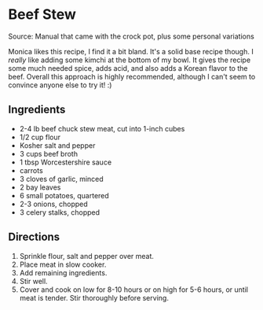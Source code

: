 # Beef Stew

Source: Manual that came with the crock pot, plus some personal variations

Monica likes this recipe, I find it a bit bland. It's a solid base recipe though. I *really* like adding some kimchi at the bottom of my bowl. It gives the recipe some much needed spice, adds acid, and also adds a Korean flavor to the beef. Overall this approach is highly recommended, although I can't seem to convince anyone else to try it! :)

## Ingredients

- 2-4 lb beef chuck stew meat, cut into 1-inch cubes
- 1/2 cup flour
- Kosher salt and pepper
- 3 cups beef broth
- 1 tbsp Worcestershire sauce
- carrots
- 3 cloves of garlic, minced
- 2 bay leaves
- 6 small potatoes, quartered
- 2-3 onions, chopped
- 3 celery stalks, chopped

## Directions

1. Sprinkle flour, salt and pepper over meat.
2. Place meat in slow cooker.
3. Add remaining ingredients.
4. Stir well.
5. Cover and cook on low for 8-10 hours or on high for 5-6 hours, or until meat is tender. Stir thoroughly before serving.
